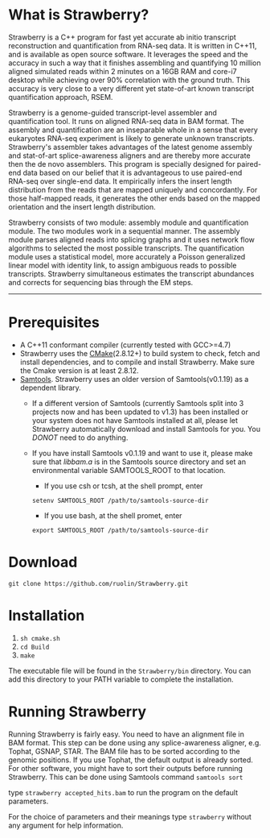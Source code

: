 What is Strawberry?
==================
Strawberry is a C++ program for fast yet accurate ab initio transcript reconstruction and quantification from RNA-seq data. It is written in C++11, and is available as open source software. It leverages the speed and the accuracy in such a way that it finishes assembling and quantifying 10 million aligned simulated reads within 2 minutes on a 16GB RAM and core-i7 desktop while achieving over 90% correlation with the ground truth. This accuracy is very close to a very different yet state-of-art known transcript quantification approach, RSEM. 

Strawberry is a genome-guided transcript-level assembler and quantification tool. It runs on aligned RNA-seq data in BAM format. The assembly and quantification are an inseparable whole in a sense that every eukaryotes RNA-seq experiment is likely to generate unknown transcripts. Strawberry's assembler takes advantages of the latest genome assembly and stat-of-art splice-awareness aligners and are thereby more accurate then the de novo assemblers. This program is specially designed for paired-end data based on our belief that it is advantageous to use paired-end RNA-seq over single-end data. It empirically infers the insert length distribution from the reads that are mapped uniquely and concordantly. For those half-mapped reads, it generates the other ends based on the mapped orientation and the insert length distribution. 

Strawberry consists of two module: assembly module and quantification module. The two modules work in a sequential manner. The assembly module parses aligned reads into splicing graphs and it uses network flow algorithms to selected the most possible transcripts. The quantification module uses a statistical model, more accurately a Poisson generalized linear model with identity link, to assign ambiguous reads to possible transcripts. Strawberry simultaneous estimates the transcript abundances and corrects for sequencing bias through the EM steps. 
<hr />

Prerequisites
===================
* A C++11 conformant compiler (currently tested with GCC>=4.7)
* Strawberry uses the [CMake](https://cmake.org/)(2.8.12+) to build system to check, fetch and install dependencies, and to compile and install Strawberry. Make sure the Cmake version is at least 2.8.12. 
* [Samtools](http://samtools.sourceforge.net/). Strawberry uses an older version of Samtools(v0.1.19) as a dependent library.   
  * If a different version of Samtools (currently Samtools split into 3 projects now and has been updated to v1.3) has been installed or your system does not have Samtools installed at all, please let Strawberry automatically download and install Samtools for you. You *DONOT* need to do anything.
  * If you have install Samtools v0.1.19 and want to use it, please make sure that *libbam.a* is in the Samtools source directory and set an environmental variable SAMTOOLS_ROOT to that location. 
    
    * If you use csh or tcsh, at the shell prompt, enter 
      
     `setenv SAMTOOLS_ROOT /path/to/samtools-source-dir`
    * If you use bash, at the shell promet, enter 
    
     `export SAMTOOLS_ROOT /path/to/samtools-source-dir`

Download
========

`git clone https://github.com/ruolin/Strawberry.git`

Installation
============
1. `sh cmake.sh`
2. `cd Build`
3. `make`

The executable file will be found in the `Strawberry/bin` directory. 
You can add this directory to your PATH variable to complete the installation. 

Running Strawberry
==================

Running Strawberry is fairly easy. You need to have an alignment file in BAM format. This step can be done using any splice-awareness aligner, e.g. Tophat, GSNAP, STAR. The BAM file has to be sorted according to the genomic positions. If you use Tophat, the default output is already sorted. For other software, you might have to sort their outputs before running Strawberry. This can be done using Samtools command `samtools sort`

type  `strawberry accepted_hits.bam` to run the program on the default parameters. 

For the choice of parameters and their meanings type `strawberry` without any argument for help information. 







